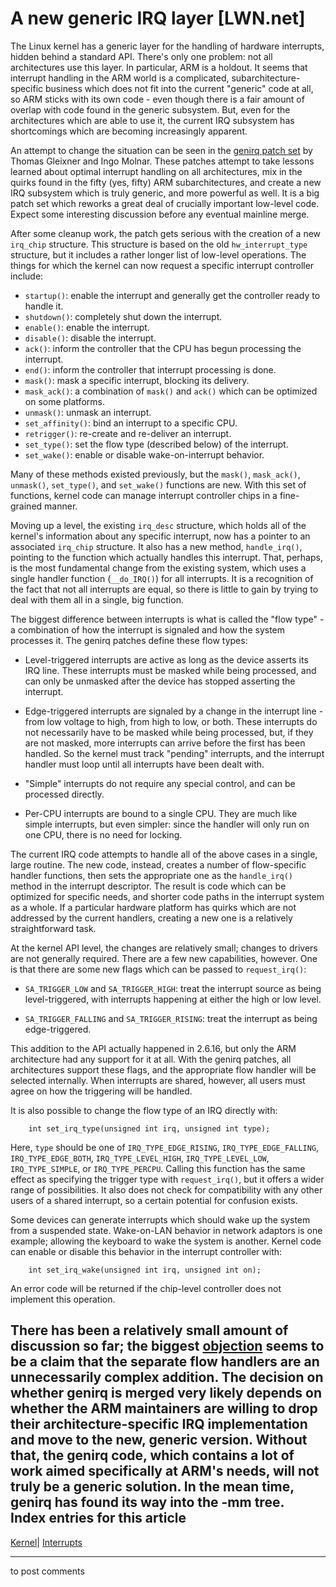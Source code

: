 # A new generic IRQ layer [LWN.net]

The Linux kernel has a generic layer for the handling of hardware interrupts, hidden behind a standard API. There's only one problem: not all architectures use this layer. In particular, ARM is a holdout. It seems that interrupt handling in the ARM world is a complicated, subarchitecture-specific business which does not fit into the current "generic" code at all, so ARM sticks with its own code - even though there is a fair amount of overlap with code found in the generic subsystem. But, even for the architectures which are able to use it, the current IRQ subsystem has shortcomings which are becoming increasingly apparent. 

An attempt to change the situation can be seen in the [genirq patch set](http://lwn.net/Articles/184408/) by Thomas Gleixner and Ingo Molnar. These patches attempt to take lessons learned about optimal interrupt handling on all architectures, mix in the quirks found in the fifty (yes, fifty) ARM subarchitectures, and create a new IRQ subsystem which is truly generic, and more powerful as well. It is a big patch set which reworks a great deal of crucially important low-level code. Expect some interesting discussion before any eventual mainline merge. 

After some cleanup work, the patch gets serious with the creation of a new `irq_chip` structure. This structure is based on the old `hw_interrupt_type` structure, but it includes a rather longer list of low-level operations. The things for which the kernel can now request a specific interrupt controller include: 

  * `startup()`: enable the interrupt and generally get the controller ready to handle it. 
  * `shutdown()`: completely shut down the interrupt. 
  * `enable()`: enable the interrupt. 
  * `disable()`: disable the interrupt. 
  * `ack()`: inform the controller that the CPU has begun processing the interrupt. 
  * `end()`: inform the controller that interrupt processing is done. 
  * `mask()`: mask a specific interrupt, blocking its delivery. 
  * `mask_ack()`: a combination of `mask()` and `ack()` which can be optimized on some platforms. 
  * `unmask()`: unmask an interrupt. 
  * `set_affinity()`: bind an interrupt to a specific CPU. 
  * `retrigger()`: re-create and re-deliver an interrupt. 
  * `set_type()`: set the flow type (described below) of the interrupt. 
  * `set_wake()`: enable or disable wake-on-interrupt behavior. 



Many of these methods existed previously, but the `mask()`, `mask_ack()`, `unmask()`, `set_type()`, and `set_wake()` functions are new. With this set of functions, kernel code can manage interrupt controller chips in a fine-grained manner. 

Moving up a level, the existing `irq_desc` structure, which holds all of the kernel's information about any specific interrupt, now has a pointer to an associated `irq_chip` structure. It also has a new method, `handle_irq()`, pointing to the function which actually handles this interrupt. That, perhaps, is the most fundamental change from the existing system, which uses a single handler function (`__do_IRQ()`) for all interrupts. It is a recognition of the fact that not all interrupts are equal, so there is little to gain by trying to deal with them all in a single, big function. 

The biggest difference between interrupts is what is called the "flow type" - a combination of how the interrupt is signaled and how the system processes it. The genirq patches define these flow types: 

  * Level-triggered interrupts are active as long as the device asserts its IRQ line. These interrupts must be masked while being processed, and can only be unmasked after the device has stopped asserting the interrupt. 

  * Edge-triggered interrupts are signaled by a change in the interrupt line - from low voltage to high, from high to low, or both. These interrupts do not necessarily have to be masked while being processed, but, if they are not masked, more interrupts can arrive before the first has been handled. So the kernel must track "pending" interrupts, and the interrupt handler must loop until all interrupts have been dealt with. 

  * "Simple" interrupts do not require any special control, and can be processed directly. 

  * Per-CPU interrupts are bound to a single CPU. They are much like simple interrupts, but even simpler: since the handler will only run on one CPU, there is no need for locking. 




The current IRQ code attempts to handle all of the above cases in a single, large routine. The new code, instead, creates a number of flow-specific handler functions, then sets the appropriate one as the `handle_irq()` method in the interrupt descriptor. The result is code which can be optimized for specific needs, and shorter code paths in the interrupt system as a whole. If a particular hardware platform has quirks which are not addressed by the current handlers, creating a new one is a relatively straightforward task. 

At the kernel API level, the changes are relatively small; changes to drivers are not generally required. There are a few new capabilities, however. One is that there are some new flags which can be passed to `request_irq()`: 

  * `SA_TRIGGER_LOW` and `SA_TRIGGER_HIGH`: treat the interrupt source as being level-triggered, with interrupts happening at either the high or low level. 

  * `SA_TRIGGER_FALLING` and `SA_TRIGGER_RISING`: treat the interrupt as being edge-triggered. 




This addition to the API actually happened in 2.6.16, but only the ARM architecture had any support for it at all. With the genirq patches, all architectures support these flags, and the appropriate flow handler will be selected internally. When interrupts are shared, however, all users must agree on how the triggering will be handled. 

It is also possible to change the flow type of an IRQ directly with: 
    
    
        int set_irq_type(unsigned int irq, unsigned int type);
    

Here, `type` should be one of `IRQ_TYPE_EDGE_RISING`, `IRQ_TYPE_EDGE_FALLING`, `IRQ_TYPE_EDGE_BOTH`, `IRQ_TYPE_LEVEL_HIGH`, `IRQ_TYPE_LEVEL_LOW`, `IRQ_TYPE_SIMPLE`, or `IRQ_TYPE_PERCPU`. Calling this function has the same effect as specifying the trigger type with `request_irq()`, but it offers a wider range of possibilities. It also does not check for compatibility with any other users of a shared interrupt, so a certain potential for confusion exists. 

Some devices can generate interrupts which should wake up the system from a suspended state. Wake-on-LAN behavior in network adaptors is one example; allowing the keyboard to wake the system is another. Kernel code can enable or disable this behavior in the interrupt controller with: 
    
    
        int set_irq_wake(unsigned int irq, unsigned int on);
    

An error code will be returned if the chip-level controller does not implement this operation. 

There has been a relatively small amount of discussion so far; the biggest [objection](/Articles/184778/) seems to be a claim that the separate flow handlers are an unnecessarily complex addition. The decision on whether genirq is merged very likely depends on whether the ARM maintainers are willing to drop their architecture-specific IRQ implementation and move to the new, generic version. Without that, the genirq code, which contains a lot of work aimed specifically at ARM's needs, will not truly be a generic solution. In the mean time, genirq has found its way into the -mm tree.  
Index entries for this article  
---  
[Kernel](/Kernel/Index)| [Interrupts](/Kernel/Index#Interrupts)  
  


* * *

to post comments 
